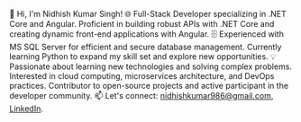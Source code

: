👋 Hi, I'm Nidhish Kumar Singh!
🌐 Full-Stack Developer specializing in .NET Core and Angular.
   Proficient in building robust APIs with .NET Core and creating dynamic front-end applications with Angular.
 🗄 Experienced with MS SQL Server for efficient and secure database management.
 Currently learning Python to expand my skill set and explore new opportunities.
💡 Passionate about learning new technologies and solving complex problems.
 Interested in cloud computing, microservices architecture, and DevOps practices.
 Contributor to open-source projects and active participant in the developer community.
📫 Let's connect: [nidhishkumar986@gmail.com](mailto:nidhishkumar986@gmail.com), [LinkedIn](https://www.linkedin.com/in/nidhish-kumarsingh?utm_source=share&utm_campaign=share_via&utm_content=profile&utm_medium=android_app).
